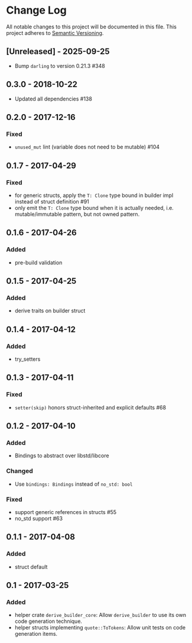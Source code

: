 # Change Log
All notable changes to this project will be documented in this file.
This project adheres to [Semantic Versioning](http://semver.org/).

## [Unreleased] - 2025-09-25
- Bump `darling` to version 0.21.3 #348

## 0.3.0 - 2018-10-22

- Updated all dependencies #138

## 0.2.0 - 2017-12-16

### Fixed
- `unused_mut` lint (variable does not need to be mutable) #104

## 0.1.7 - 2017-04-29

### Fixed
- for generic structs, apply the `T: Clone` type bound in builder impl
  instead of struct definition #91
- only emit the `T: Clone` type bound when it is actually needed, i.e.
  mutable/immutable pattern, but not owned pattern.

## 0.1.6 - 2017-04-26

### Added
- pre-build validation

## 0.1.5 - 2017-04-25

### Added
- derive traits on builder struct

## 0.1.4 - 2017-04-12

### Added
- try_setters

## 0.1.3 - 2017-04-11

### Fixed
- `setter(skip)` honors struct-inherited and explicit defaults #68

## 0.1.2 - 2017-04-10
### Added
- Bindings to abstract over libstd/libcore

### Changed
- Use `bindings: Bindings` instead of `no_std: bool`

### Fixed
- support generic references in structs #55
- no_std support #63

## 0.1.1 - 2017-04-08
### Added
- struct default

## 0.1 - 2017-03-25
### Added
- helper crate `derive_builder_core`:
  Allow `derive_builder` to use its own code generation technique.
- helper structs implementing `quote::ToTokens`:
  Allow unit tests on code generation items.
